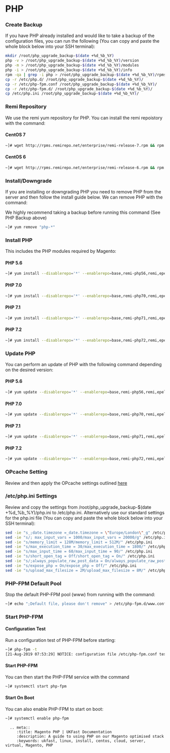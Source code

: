 # PHP

### Create Backup
If you have PHP already installed and would like to take a backup of the configuration files, you can run the following (You can copy and paste the whole block below into your SSH terminal):

```bash
mkdir /root/php_upgrade_backup-$(date +%d_%b_%Y)
php -v > /root/php_upgrade_backup-$(date +%d_%b_%Y)/version
php -m > /root/php_upgrade_backup-$(date +%d_%b_%Y)/modules
php -i > /root/php_upgrade_backup-$(date +%d_%b_%Y)/info
rpm -qa | grep -i php > /root/php_upgrade_backup-$(date +%d_%b_%Y)/rpms
cp -r /etc/php.d/ /root/php_upgrade_backup-$(date +%d_%b_%Y)/
cp -r /etc/php-fpm.conf /root/php_upgrade_backup-$(date +%d_%b_%Y)/
cp -r /etc/php-fpm.d/ /root/php_upgrade_backup-$(date +%d_%b_%Y)/
cp /etc/php.ini /root/php_upgrade_backup-$(date +%d_%b_%Y)/
```

### Remi Repository
We use the remi yum repository for PHP. You can install the remi repoistory with the command:

#### CentOS 7
```bash
~]# wget http://rpms.remirepo.net/enterprise/remi-release-7.rpm && rpm -Uvh remi-release-7.rpm && rm -f remi-release-7.rpm
```

#### CentOS 6
```bash
~]# wget http://rpms.remirepo.net/enterprise/remi-release-6.rpm && rpm -Uvh remi-release-6.rpm && rm -f remi-release-6.rpm
```

### Install/Downgrade
If you are installing or downgrading PHP you need to remove PHP from the server and then follow the install guide below. We can remove PHP with the command:

We highly recommend taking a backup before running this command (See PHP Backup above)

```bash
~]# yum remove "php-*"
```

### Install PHP
This includes the PHP modules required by Magento:

#### PHP 5.6
```bash
~]# yum install --disablerepo='*' --enablerepo=base,remi-php56,remi,epel php php-pdo php-mysqlnd php-opcache php-xml php-mcrypt php-gd php-devel php-mysql php-intl php-mbstring php-bcmath php-json php-iconv php-pecl-redis php-fpm php-zip php-soap 
```
#### PHP 7.0
```bash
~]# yum install --disablerepo='*' --enablerepo=base,remi-php70,remi,epel php php-pdo php-mysqlnd php-opcache php-xml php-mcrypt php-gd php-devel php-mysql php-intl php-mbstring php-bcmath php-json php-iconv php-pecl-redis php-fpm php-zip php-soap 
```
#### PHP 7.1
```bash
~]# yum install --disablerepo='*' --enablerepo=base,remi-php71,remi,epel php php-pdo php-mysqlnd php-opcache php-xml php-mcrypt php-gd php-devel php-mysql php-intl php-mbstring php-bcmath php-json php-iconv php-pecl-redis php-fpm php-zip php-soap 
```
#### PHP 7.2
```bash
~]# yum install --disablerepo='*' --enablerepo=base,remi-php72,remi,epel php php-pdo php-mysqlnd php-opcache php-xml php-mcrypt php-gd php-devel php-mysql php-intl php-mbstring php-bcmath php-json php-iconv php-pecl-redis php-fpm php-zip php-soap 
```

### Update PHP
You can perform an update of PHP with the following command depending on the desired version:

#### PHP 5.6
```bash
~]# yum update --disablerepo='*' --enablerepo=base,remi-php56,remi,epel,updates php 
```

#### PHP 7.0
```bash
~]# yum update --disablerepo='*' --enablerepo=base,remi-php70,remi,epel,updates php 
```

#### PHP 7.1
```bash
~]# yum update --disablerepo='*' --enablerepo=base,remi-php71,remi,epel,updates php 
```
#### PHP 7.2
```bash
~]# yum update --disablerepo='*' --enablerepo=base,remi-php72,remi,epel,updates php 
```

### OPcache Setting
Review and then apply the OPcache settings outlined [here](https://docs.ukfast.co.uk/operatingsystems/linux/magento/magento1/opcache/opcache.html#stack-opcache-settings)

### /etc/php.ini Settings
Review and copy the settings from /root/php_upgrade_backup-$(date +%d_%b_%Y)/php.ini to /etc/php.ini. Alternatively use our standard settings for the php.ini file (You can copy and paste the whole block below into your SSH terminal):

```bash
sed -ie "s_;date.timezone =_date.timezone = \"Europe/London\"_g" /etc/php.ini
sed -ie "s/; max_input_vars = 1000/max_input_vars = 20000/g" /etc/php.ini
sed -ie "s/memory_limit = 128M/memory_limit = 512M/" /etc/php.ini
sed -ie "s/max_execution_time = 30/max_execution_time = 1800/" /etc/php.ini
sed -ie "s/max_input_time = 60/max_input_time = 90/" /etc/php.ini
sed -ie "s/short_open_tag = Off/short_open_tag = On/" /etc/php.ini
sed -ie "s/;always_populate_raw_post_data = On/always_populate_raw_post_data = -1/" /etc/php.ini
sed -ie "s/expose_php = On/expose_php = Off/" /etc/php.ini
sed -ie "s/upload_max_filesize = 2M/upload_max_filesize = 8M/" /etc/php.ini
```

### PHP-FPM Default Pool
Stop the default PHP-FPM pool (www) from running with the command:
```bash
~]# echo ";Default file, please don't remove" > /etc/php-fpm.d/www.conf
```

### Start PHP-FPM
#### Configuration Test
Run a configuration test of PHP-FPM before starting:
```bash
~]# php-fpm -t
[21-Aug-2019 07:53:29] NOTICE: configuration file /etc/php-fpm.conf test is successful
```
#### Start PHP-FPM
You can then start the PHP-FPM service with the command
```bash
~]# systemctl start php-fpm
```
#### Start On Boot
You can also enable PHP-FPM to start on boot:
```bash
~]# systemctl enable php-fpm
```


```eval_rst
  .. meta::
     :title: Magento PHP | UKFast Documentation
     :description: A guide to using PHP on our Magento optimised stack
     :keywords: ukfast, linux, install, centos, cloud, server, virtual, Magento, PHP

